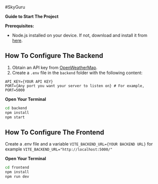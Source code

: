#SkyGuru

**Guide to Start The Project**

**Prerequisites:**
- Node.js installed on your device. If not, download and install it from [here](https://nodejs.org/en).

## How To Configure The Backend

1. Obtain an API key from [OpenWeatherMap](https://openweathermap.org/api).
2. Create a `.env` file in the `backend` folder with the following content:

```env
API_KEY={YOUR API KEY}
PORT={Any port you want your server to listen on} # For example, PORT=5000
```

**Open Your Terminal**

```bash
cd backend
npm install
npm start
```

## How To Configure The Frontend

Create a .env file and a variable `VITE_BACKEND_URL={YOUR BACKEND URL}` for example `VITE_BACKEND_URL="http://localhost:5000/"`

**Open Your Terminal**

```bash
cd frontend
npm install
npm run dev
```
